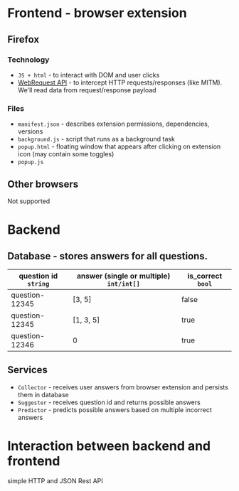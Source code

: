 # Frontend - browser extension

## Firefox

### Technology
- `JS + html` - to interact with DOM and user clicks
- [WebRequest API](https://developer.mozilla.org/en-US/docs/Mozilla/Add-ons/WebExtensions/API/webRequest) - to intercept HTTP requests/responses (like MITM). We'll read data from request/response payload

### Files
- `manifest.json` - describes extension permissions, dependencies, versions
- `background.js` - script that runs as a background task
- `popup.html` - floating window that appears after clicking on extension icon (may contain some toggles)
- `popup.js`


## Other browsers
Not supported

# Backend

## Database - stores answers for all questions.

| question id `string` | answer (single or multiple) `int/int[]` | is_correct `bool` |
| -- | -- | -- |
| question-12345 | [3, 5] | false |
| question-12345 | [1, 3, 5] | true |
| question-12346 | 0 | true |

## Services

- `Collector` - receives user answers from browser extension and persists them in database
- `Suggester` - receives question id and returns possible answers
- `Predictor` - predicts possible answers based on multiple incorrect answers


# Interaction between backend and frontend
simple HTTP and JSON Rest API
